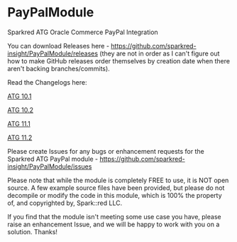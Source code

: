 # PayPalModule
Sparkred ATG Oracle Commerce PayPal Integration

You can download Releases here - https://github.com/sparkred-insight/PayPalModule/releases  (they are not in order as I can't figure out how to make GitHub releases order themselves by creation date when there aren't backing branches/commits).

Read the Changelogs here:

[ATG 10.1](https://github.com/sparkred-insight/PayPalModule/blob/release/10.1/CHANGELOG.md)

[ATG 10.2](https://github.com/sparkred-insight/PayPalModule/blob/release/10.2/CHANGELOG.md)

[ATG 11.1](https://github.com/sparkred-insight/PayPalModule/blob/release/11.1/CHANGELOG.md)

[ATG 11.2](https://github.com/sparkred-insight/PayPalModule/blob/release/11.2/CHANGELOG.md)

Please create Issues for any bugs or enhancement requests for the Sparkred ATG PayPal module - https://github.com/sparkred-insight/PayPalModule/issues

Please note that while the module is completely FREE to use, it is NOT open source.  A few example source files have been provided, but please do not decompile or modify the code in this module, which is 100% the property of, and copyrighted by, Spark::red LLC.  

If you find that the module isn't meeting some use case you have, please raise an enhancement Issue, and we will be happy to work with you on a solution.  Thanks!
